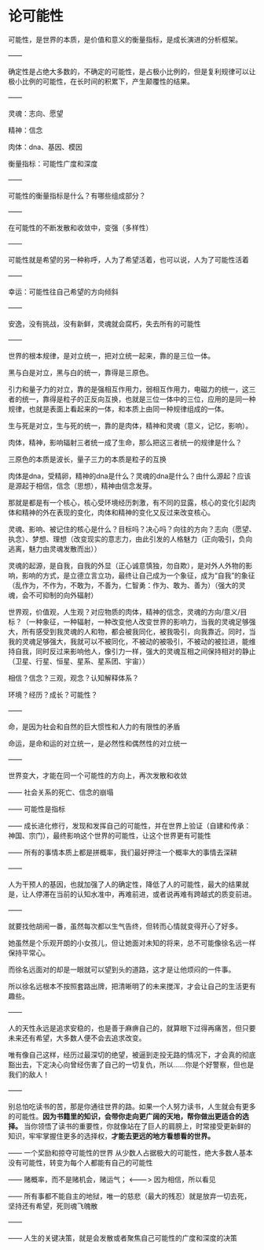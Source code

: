 # 论可能性

可能性，是世界的本质，是价值和意义的衡量指标，是成长演进的分析框架。

——

确定性是占绝大多数的，不确定的可能性，是占极小比例的，但是复利规律可以让极小比例的可能性，在长时间的积累下，产生颠覆性的结果。

——

灵魂：志向、愿望

精神：信念

肉体：dna、基因、模因

衡量指标：可能性广度和深度

——

可能性的衡量指标是什么？有哪些组成部分？

——

在可能性的不断发散和收敛中，变强（多样性）

——

可能性就是希望的另一种称呼，人为了希望活着，也可以说，人为了可能性活着

——

幸运：可能性往自己希望的方向倾斜

——

安逸，没有挑战，没有新鲜，灵魂就会腐朽，失去所有的可能性

——

世界的根本规律，是对立统一，把对立统一起来，靠的是三位一体。

黑与白是对立，黑与白的统一，靠得是三原色。

引力和量子力的对立，靠的是强相互作用力，弱相互作用力，电磁力的统一，这三者的统一，靠得是粒子的正反向互换，也就是三位一体中的三位，应用的是同一种规律，也就是表面上看起来的一体，和本质上由同一种规律组成的一体。

生与死是对立，生与死的统一，靠的是肉体，精神和灵魂（意义，记忆，影响）。

肉体，精神，影响辐射三者统一成了生命，那么把这三者统一的规律是什么？

三原色的本质是波长，量子三力的本质是粒子的互换

肉体是dna，受精卵，精神的dna是什么？灵魂的dna是什么？由什么源起？应该是源起于相信，信念（思想），精神由信念发芽。

那就是都是有一个核心，核心受环境经历刺激，有不同的显露，核心的变化引起肉体和精神的外在表现的变化，肉体和精神的变化又反过来改变核心。

灵魂、影响、被记住的核心是什么？目标吗？决心吗？向往的方向？志向（愿望、执念）、梦想、理想（改变现实的意志力，由此引发的人格魅力（正向吸引，负向逃离，魅力由灵魂发散而出））

灵魂的起源，是自我，自我的外显（正心诚意慎独，勿自欺），是对外人外物的影响，影响的方式，是立德立言立功，最终让自己成为一个象征，成为“自我”的象征（乱作为，不作为，不敢为，不善为，仁智勇：作为、敢为、善为）（强大的灵魂，会不可抑制的向外辐射）

世界观，价值观，人生观？对应物质的肉体，精神的信念，灵魂的方向/意义/目标？（一种象征，一种辐射，一种改变他人改变世界的影响力，当我的灵魂足够强大，所有感受到我灵魂的人和物，都会被我同化，被我吸引，向我靠近。同时，当我的灵魂足够强大，我就可以不被同化，不被动的被吸引，不被动的被拉进，能维持自我，同时反过来影响他人，像引力一样，强大的灵魂互相之间保持相对的静止（卫星、行星、恒星、星系、星系团、宇宙））

相信？信念？三观，观念？认知解释体系？

环境？经历？成长？可能性？

——

命，是因为社会和自然的巨大惯性和人力的有限性的矛盾

命运，是命和运的对立统一，是必然性和偶然性的对立统一

——

世界变大，才能在同一个可能性的方向上，再次发散和收敛

——
社会关系的死亡、信念的崩塌

——
可能性是指标

——
成长进化修行，发现和发挥自己的可能性，并在世界上验证（自建和传承：神国、宗门），最终影响这个世界的可能性，让这个世界更有可能性

——
所有的事情本质上都是拼概率，我们最好押注一个概率大的事情去深耕

——

人为干预人的基因，也就加强了人的确定性，降低了人的可能性，最大的结果就是，让人停滞在当前的认知水准中，再难前进，或者说再难有跨越式的质变前进。

——

就要找他胡闹一番，虽然每次都以生气告终，但转而心情就变得开心了好多。

她虽然是个乐观开朗的小女孩儿，但让她面对未知的将来，总不可能像徐名远一样保持平常心。

而徐名远面对的却是一眼就可以望到头的道路，这才是让他烦闷的一件事。

所以徐名远根本不按照套路出牌，把清晰明了的未来搅浑，才会让自己的生活更有趣些。

——

人的天性永远是追求安稳的，也是善于麻痹自己的，就算眼下过得再痛苦，但只要未来还有希望，大多数人便不会去追求改变。

唯有像自己这样，经历过最深切的绝望，被逼到走投无路的情况下，才会真的彻底豁出去，下定决心向曾经伤害了自己的一切复仇，所以……你是个好警察，但也是我们的敌人！

——

别总怕吃读书的苦，那是你通往世界的路。如果一个人努力读书，人生就会有更多的可能性。**因为书籍里的知识，会带你走向更广阔的天地，帮你做出更适合的选择。**
当你领悟了读书的重要性，你就像站在了巨人的肩膀上，时常接受更新鲜的知识，牢牢掌握住更多的选择权，**才能去更远的地方看想看的世界。**

——
一个奖励和掠夺可能性的世界
从少数人占据极大的可能性，绝大多数人基本没有可能性，转变为每个人都能有自己的可能性

——
赌概率，而不是赌机会，赌运气； <---> 因为相信，所以看见

——
所有事都不能自主的地狱，唯一的慈悲（最大的残忍）就是放弃一切去死，坚持还有希望，死则魂飞魄散

——

——
人生的关键决策，就是会发散或者聚焦自己可能性的广度和深度的决策
